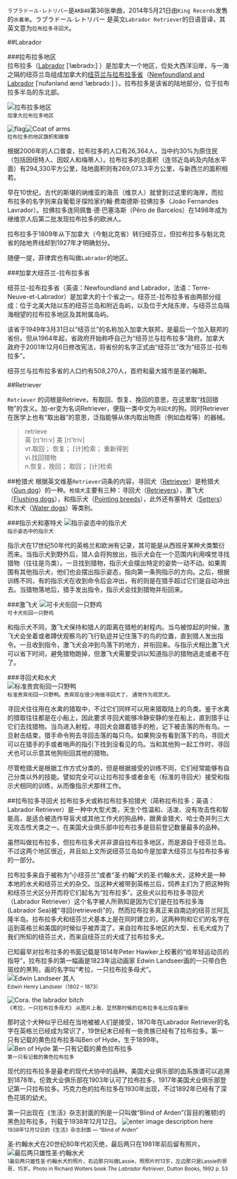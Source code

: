 

`ラブラドール·レトリバー`是`AKB48`第36张单曲，2014年5月21日由`King Records`发售的`水着单`。ラブラドール·レトリバー 是英文`Labrador Retriever`的日语音译，其英文意为`拉布拉多寻回犬`。

##Labrador

###拉布拉多地区  
拉布拉多（[Labrador][1] [ˈlæbrədɔ:]   ）是加拿大一个地区，位处大西洋沿岸，与一海之隔的纽芬兰岛组成加拿大的[纽芬兰与拉布拉多省][2]（[Newfoundland and Labrador][3] [ˈnufənlənd ænd ˈlæbrədɔ:] ）。拉布拉多是该省的陆地部分，位于拉布拉多半岛的东北部。
  
![拉布拉多地区][4]  
<small>加拿大拉布拉多地区</small>
  
![flag][5]![Coat of arms][6]  
<small>拉布拉多的地区旗帜和徽章</small>

根据2006年的人口普查，拉布拉多的人口有26,364人，当中约30%为原住民（包括因纽特人、因奴人和梅蒂人）。拉布拉多的总面积（连邻近岛屿及内陆水平面）有294,330平方公里，陆地面积则有269,073.3平方公里，与新西兰的面积相若。  

早在10世纪，古代的斯堪的纳维亚的海员（维京人）就曾到过这里的海岸，而拉布拉多的名字则来自葡萄牙探险家约翰·费南德斯·拉佛拉多（João Fernandes Lavrador）。拉佛拉多连同佩鲁·德·巴塞洛斯（Pêro de Barcelos）在1498年成为继维京人后第二批发现拉布拉多的欧洲人。  

拉布拉多于1809年从下加拿大（今魁北克省）转归纽芬兰，但拉布拉多与魁北克省的陆地界线却到1927年才明确划分。  

随便一提，菲律宾也有叫做`Labrador`的地区。  

###加拿大纽芬兰-拉布拉多省  

纽芬兰-拉布拉多省（英语：Newfoundland and Labrador，法语：Terre-Neuve-et-Labrador）是加拿大的十个省之一。纽芬兰-拉布拉多省由两部分组成：位于北美大陆以东的纽芬兰岛和附近岛屿，以及位于大陆东岸，与纽芬兰岛隔海相望的拉布拉多地区及其附属岛屿。  

该省于1949年3月31日以“纽芬兰”的名称加入加拿大联邦，是最后一个加入联邦的省份。但从1964年起，省政府开始称呼自己为“纽芬兰与拉布拉多”政府。加拿大政府于2001年12月6日修改宪法，将省份的名字正式由“纽芬兰”改为“纽芬兰-拉布拉多”。  

纽芬兰与拉布拉多省的人口约有508,270人，首府和最大城市是圣约翰斯。  

##Retriever

`Retriever`   的词根是Retrieve，有取回、恢复、挽回的意思，在这里取“找回猎物”的含义。加-er变为名词Retriever，便指一类中文为`寻回犬`的狗。同时Retriever在医学上也有“取出器”的意思，泛指能够从体内取出物质（例如血栓等）的器械。

> retrieve  
> 英 [rɪ'tri:v] 美 [rɪ'triv]  
> vt.取回； 恢复； [计]检索； 重新得到  
> vi.找回猎物  
> n.恢复，挽回； 取回； [计]检索  

##枪猎犬
根据英文维基`Retriever`词条的内容，寻回犬（[Retriever][7]）是枪猎犬（[Gun dog][8]）的一种。`枪猎犬`主要有三种：寻回犬（[Retrievers][9]），激飞犬（[Flushing dogs][10]），和指示犬（[Pointing breeds][11]），此外还有塞特犬（[Setters][12]）和水犬（[Water dogs][13]）等类别。

###指示犬和塞特犬
![指示姿态中的指示犬][14]  
<small>指示姿态中的指示犬</small>
   
指示犬在17世纪50年代的英格兰和欧洲有记录，其可能是从西班牙某种犬类繁衍而来。当指示犬到野外后，猎人会将狗放出，指示犬会在一个范围内利用嗅觉寻找猎物（往往是鸟类）。一旦找到猎物，指示犬会摆出特定的姿势一动不动。如果周围有其他指示犬，他们也会摆出指示姿态，指向第一条狗指示的方向。之后，根据训练不同，有的指示犬在收到命令后会冲出，有的则是在猎手超过它们是自动冲出去。当猎物落地后，猎手发出指令，指示犬会找到猎物并衔回来。


###激飞犬
![可卡犬衔回一只野鸡][15]  
<small>可卡犬衔回一只野鸡</small>

和指示犬不同，激飞犬保持和猎人的距离在猎枪的射程内。当鸟被惊起的时候，激飞犬会坐着或者蹲伏观察鸟的飞行轨迹并记住落下的鸟的位置，直到猎人发出指令。一旦收到指令，激飞犬会冲到鸟落下的地方，并衔回来。与指示犬相比激飞犬可以省下时间，避免猎物跑掉，但激飞犬需要受训以知道指示的猎物逃走或者不在了。
    
###寻回犬和水犬  
![标准贵宾衔回一只野鸭][16]  
<small>标准贵宾衔回一只野鸭。贵宾现在很少用做寻回犬了， 通常作为观赏犬。</small>   
      
寻回犬往往用在水禽的猎取中，不过它们同样可以用来猎取陆上的鸟类。鉴于水禽的猎取往往都是在小船上，因此要求寻回犬能够冷静安静的坐在船上，直到猎手让它们去找猎物。当鸟进入射程，寻回犬会跟着猎手的枪，记下被击落的所有鸟。一旦射击结束，猎手命令狗去寻回击落的每只鸟。如果狗没有看到落下的鸟，寻回犬可以在猎手的手或者哨声的指引下找到没看见的鸟。当和其他狗一起工作时，寻回犬也可以示意其他狗衔回其他的猎物。

尽管枪猎犬是根据工作方式分类的，但是根据接受的训练不同，它们经常能够有自己分类以外的技能。譬如完全可以让拉布拉多或者金毛（标准的寻回犬）接受和指示犬相同的训练，从而像指示犬那样工作。

##拉布拉多寻回犬
拉布拉多犬或称拉布拉多拾猎犬（简称拉布拉多；英语：Labrador Retriever）是一种中大型犬类，天生个性温和、活泼、没有攻击性和智能高，是适合被选作导盲犬或其他工作犬的狗品种，跟黄金猎犬、哈士奇并列三大无攻击性犬类之一。在美国犬业俱乐部中拉布拉多是目前登记数量最多的品种。

虽然叫做拉布拉多，但拉布拉多犬并非源自拉布拉多地区，而是源自于纽芬兰岛。不过这两个地区很近，并且如上文所说纽芬兰岛如今是加拿大纽芬兰与拉布拉多省的一部分。

拉布拉多来自于被称为“小纽芬兰”或者“圣·约翰”犬的圣·约翰水犬，这种犬是一种本地的水犬和纽芬兰犬的杂交。当这种犬被带到英格兰后，饲养主们为了把这种狗和纽芬兰犬区分开而将它们起名为“拉布拉多”。这些犬以拉布拉多寻回犬（Labrador Retriever）这个名字被人所熟知是因为它们是在拉布拉多海(Labrador Sea)被“寻回(retrieved)"的，然而拉布拉多真正来自南边的纽芬兰阿瓦隆半岛。拉布拉多犬和纽芬兰犬基本上是在同时建立的，这两种狗和它们的名字在运到英格兰和美国的时候似乎被弄混了。来自拉布拉多地区的大型、长毛犬成为了我们所知的纽芬兰犬，而来自纽芬兰的犬成了拉布拉多犬。

已知最早对拉布拉多的书面记载是1814年Peter Hawker上校著的“给年轻运动员的指导”，拉布拉多的第一幅画是1823年运动画家 Edwin Landseer画的一只带白色斑纹的黑狗，画的名字叫“考拉，一只拉布拉多母犬”。  
![Edwin Landseer 其人][17]    
<small>Edwin Henry Landseer（1802 – 1873）</small>
  
![Cora. the labrador bitch][18]  
<small>《考拉，一只拉布拉多母犬》 从图片上看，显然那时候的拉布拉多毛比现在要长</small>
  
那时这个犬种似乎已经在当地被被人们是接受，1870年在Labrador Retriever的名字在英格兰已经成为常识了，19世纪末已经有一些贵族已经有了拉布拉多。第一只有记载的黄色拉布拉多叫Ben of Hyde，生于1899年。
![Ben of Hyde 第一只有记载的黄色拉布拉多][19]  
<small>第一只有记载的黄色拉布拉多</small>

现代的拉布拉多是最老的现代犬协中的品种。美国犬业俱乐部的血系族谱可以追溯到1878年。伦敦犬业俱乐部在1903年认可了拉布拉多，1917年美国犬业俱乐部登记第一只拉布拉多。巧克力色的拉布拉多在1930年出现，不过1892年已经有了深色花斑的幼犬。

第一只出现在《生活》杂志封面的狗是一只叫做“Blind of Arden”(盲目的雅顿)的黑色拉布拉多，刊载于1938年12月12日。
![enter image description here][20]   
<small>1938年12月12日的《生活》杂志封面 — “Blind of Arden”</small>

圣·约翰水犬在20世纪80年代初灭绝，最后两只在1981年前后留有照片。
![最后两只雄性圣·约翰水犬][21]  
<small>1最后两只雄性圣·约翰水犬的照片，右边那只叫做Lassie，照照片时13岁，左边那只是Lassie的哥哥，15岁。Photo in Richard Wolters book *The Labrador Retriever*, Dutton Books, 1992 p. 53</small>


  [1]: http://en.wikipedia.org/wiki/Labrador
  [2]: http://zh.wikipedia.org/wiki/%E7%B4%90%E8%8A%AC%E8%98%AD%E8%88%87%E6%8B%89%E5%B8%83%E6%8B%89%E5%A4%9A
  [3]: http://en.wikipedia.org/wiki/Newfoundland_and_Labrador
  [4]: http://upload.wikimedia.org/wikipedia/commons/d/d8/Labrador-Region.PNG
  [5]: http://upload.wikimedia.org/wikipedia/commons/thumb/0/03/Flag_of_Labrador.svg/220px-Flag_of_Labrador.svg.png
  [6]: http://upload.wikimedia.org/wikipedia/en/6/61/Labrador_arms.png
  [7]: http://en.wikipedia.org/wiki/Retriever
  [8]: http://en.wikipedia.org/wiki/Gun_dog
  [9]: http://en.wikipedia.org/wiki/Retriever
  [10]: http://en.wikipedia.org/wiki/Flushing_dog
  [11]: http://en.wikipedia.org/wiki/Pointing_breed
  [12]: http://en.wikipedia.org/wiki/Setter
  [13]: http://en.wikipedia.org/wiki/Water_dog
  [14]: http://upload.wikimedia.org/wikipedia/commons/0/05/Pudelpointer_on_point.jpg
  [15]: http://upload.wikimedia.org/wikipedia/commons/3/38/Working_cocker_spaniel.jpg
  [16]: http://upload.wikimedia.org/wikipedia/commons/thumb/f/ff/Bo_the_poodle_retrieving_a_duck.jpg/536px-Bo_the_poodle_retrieving_a_duck.jpg
  [17]: http://upload.wikimedia.org/wikipedia/commons/2/25/Sir_Edwin_Henry_Landseer.jpg
  [18]: http://retrieverman.files.wordpress.com/2011/06/cora-the-labrador.jpg
  [19]: http://upload.wikimedia.org/wikipedia/commons/f/f3/Ben_of_Hyde.png
  [20]: http://www.feilbach.org/images/labrador-05.jpg
  [21]: http://www.lorkenfarms.com/St.%20John%27s%20Dog.jpg